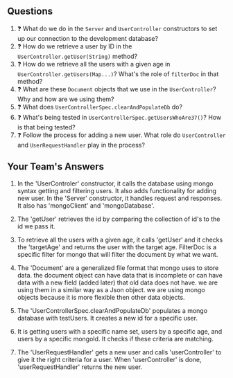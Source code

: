 ## Questions

1. :question: What do we do in the `Server` and `UserController` constructors
to set up our connection to the development database?
1. :question: How do we retrieve a user by ID in the `UserController.getUser(String)` method?
1. :question: How do we retrieve all the users with a given age 
in `UserController.getUsers(Map...)`? What's the role of `filterDoc` in that
method?
1. :question: What are these `Document` objects that we use in the `UserController`? 
Why and how are we using them?
1. :question: What does `UserControllerSpec.clearAndPopulateDb` do?
1. :question: What's being tested in `UserControllerSpec.getUsersWhoAre37()`?
How is that being tested?
1. :question: Follow the process for adding a new user. What role do `UserController` and 
`UserRequestHandler` play in the process?

## Your Team's Answers

1. In the 'UserControler' constructor, it calls the database using mongo syntax getting and filtering users. It also adds functionality for adding new user. 
    In the 'Server' constructor, it handles request and responses. It also has 'mongoClient' and 'mongoDatabase'. 
2. The 'getUser' retrieves the id by comparing the collection of id's to the id we pass it. 

3. To retrieve all the users with a given age, it calls 'getUser' and it checks the 'targetAge' and returns the user with the target age.
    FilterDoc is a specific filter for mongo that will filter the document by what we want. 

4. The 'Document' are a generalized file format that mongo uses to store data. the document object can have data that is incomplete or can have data with a new field (added later) that old data does not have. 
we are using them in a similar way as a Json object. we are using mongo objects because it is more flexible then other data objects.

5. The 'UserControllerSpec.clearAndPopulateDb' populates a mongo database with testUsers. It creates a new id for a specific user. 

6. It is getting users with a specific name set, users by a specific age, and users by a specific mongoId. It checks if these criteria are matching. 

7. The 'UserRequestHandler' gets a new user and calls 'userController' to give it the right criteria for a user. When 'userController' is done, 'userRequestHandler' returns the new user.
 